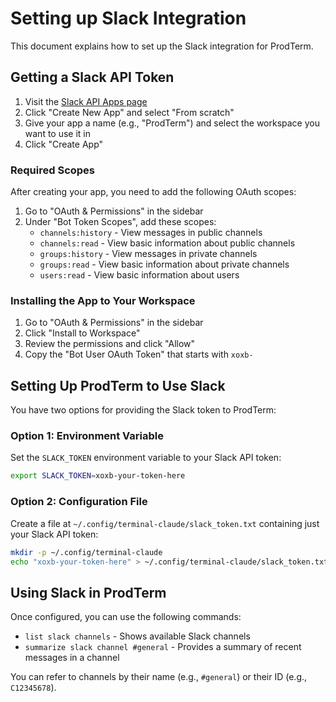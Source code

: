 # Setting up Slack Integration

This document explains how to set up the Slack integration for ProdTerm.

## Getting a Slack API Token

1. Visit the [Slack API Apps page](https://api.slack.com/apps)
2. Click "Create New App" and select "From scratch"
3. Give your app a name (e.g., "ProdTerm") and select the workspace you want to use it in
4. Click "Create App"

### Required Scopes

After creating your app, you need to add the following OAuth scopes:

1. Go to "OAuth & Permissions" in the sidebar
2. Under "Bot Token Scopes", add these scopes:
   - `channels:history` - View messages in public channels
   - `channels:read` - View basic information about public channels
   - `groups:history` - View messages in private channels
   - `groups:read` - View basic information about private channels
   - `users:read` - View basic information about users

### Installing the App to Your Workspace

1. Go to "OAuth & Permissions" in the sidebar
2. Click "Install to Workspace"
3. Review the permissions and click "Allow"
4. Copy the "Bot User OAuth Token" that starts with `xoxb-`

## Setting Up ProdTerm to Use Slack

You have two options for providing the Slack token to ProdTerm:

### Option 1: Environment Variable

Set the `SLACK_TOKEN` environment variable to your Slack API token:

```bash
export SLACK_TOKEN=xoxb-your-token-here
```

### Option 2: Configuration File

Create a file at `~/.config/terminal-claude/slack_token.txt` containing just your Slack API token:

```bash
mkdir -p ~/.config/terminal-claude
echo "xoxb-your-token-here" > ~/.config/terminal-claude/slack_token.txt
```

## Using Slack in ProdTerm

Once configured, you can use the following commands:

- `list slack channels` - Shows available Slack channels
- `summarize slack channel #general` - Provides a summary of recent messages in a channel

You can refer to channels by their name (e.g., `#general`) or their ID (e.g., `C12345678`).